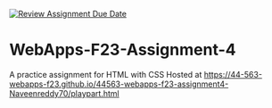 [![Review Assignment Due Date](https://classroom.github.com/assets/deadline-readme-button-24ddc0f5d75046c5622901739e7c5dd533143b0c8e959d652212380cedb1ea36.svg)](https://classroom.github.com/a/4tKarLeg)
# WebApps-F23-Assignment-4
A practice assignment for HTML with CSS
Hosted at  https://44-563-webapps-f23.github.io/44563-webapps-f23-assignment4-Naveenreddy70/playpart.html
